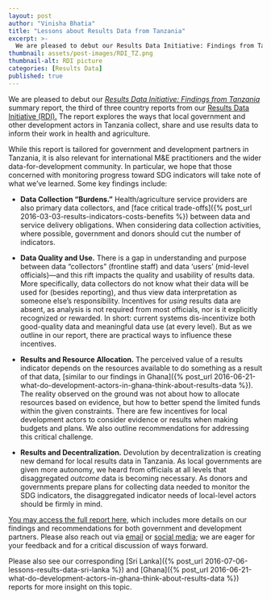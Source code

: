 ```yaml
---
layout: post
author: "Vinisha Bhatia"
title: "Lessons about Results Data from Tanzania" 
excerpt: >-
  We are pleased to debut our Results Data Initiative: Findings from Tanzania summary report...
thumbnail: assets/post-images/RDI_TZ.png
thumbnail-alt: RDI picture
categories: [Results Data]
published: true
---
```


We are pleased to debut our [_Results Data
Initiative: Findings from Tanzania_](http://www.developmentgateway.org/assets/post-resources/RDI-Tanzania.pdf) summary report, the third of
three country reports from our [Results Data Initiative (RDI).](http://www.developmentgateway.org/expertise/results/) The report
explores the ways that local government and other development actors in
Tanzania collect, share and use results data to inform their work in health and
agriculture.

While this report is tailored for government and development
partners in Tanzania, it is also relevant for international M&E
practitioners and the wider data-for-development community. In particular, we
hope that those concerned with monitoring progress toward SDG indicators will
take note of what we’ve learned. Some key findings include:

- **Data Collection “Burdens.”** Health/agriculture service providers are also primary data
collectors, and [face critical trade-offs]({% post_url 2016-03-03-results-indicators-costs-benefits %}) between data and
service delivery obligations. When considering data collection activities,
where possible, government and donors should cut the number of indicators.

- **Data Quality and Use.** There is a gap in understanding and purpose between data “collectors”
(frontline staff) and data ‘users’ (mid-level officials)—and this rift impacts
the quality and usability of results data. More specifically, data collectors
do not know what their data will be used for (besides reporting), and thus view
data interpretation as someone else’s responsibility. Incentives for _using_ results data are absent, as
analysis is not required from most officials, nor is it explicitly recognized
or rewarded. In short: current systems dis-incentivize both good-quality data
and meaningful data use (at every level). But as we outline in our report,
there are practical ways to influence these incentives.

- **Results and Resource Allocation.** The perceived value of a results indicator depends on
the resources available to do something as a result of that data, [similar to our findings in Ghana]({% post_url 2016-06-21-what-do-development-actors-in-ghana-think-about-results-data %}). The reality
observed on the ground was not about how to allocate resources based on
evidence, but how to better spend the limited funds within the given
constraints. There are few incentives for local development actors to consider
evidence or results when making budgets and plans. We also outline
recommendations for addressing this critical challenge.

- **Results and
Decentralization.** Devolution by decentralization is creating new demand for
local results data in Tanzania. As local governments are given more autonomy,
we heard from officials at all levels that disaggregated _outcome_ data is becoming necessary. As donors and governments
prepare plans for collecting data needed to monitor the SDG indicators, the
disaggregated indicator needs of local-level actors should be firmly in mind.

[You may access the full report here](http://www.developmentgateway.org/assets/post-resources/RDI-Tanzania.pdf), which
includes more details on our findings and recommendations for both government
and development partners. Please also reach out via [email](mailto:vbhatia@developmentgateway.org)
or [social
media](https://twitter.com/dgateway); we are eager for your feedback and for a critical discussion
of ways forward.

Please also see our corresponding [Sri Lanka]({% post_url 2016-07-06-lessons-results-data-sri-lanka %}) and [Ghana]({% post_url 2016-06-21-what-do-development-actors-in-ghana-think-about-results-data %}) reports for more insight on this topic.
 
